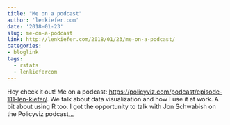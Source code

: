 ```yaml
---
title: "Me on a podcast"
author: 'lenkiefer.com'
date: '2018-01-23'
slug: me-on-a-podcast
link: http://lenkiefer.com/2018/01/23/me-on-a-podcast/
categories:
- bloglink
tags:
  - rstats
  - lenkiefercom
---
```


Hey check it out! Me on a podcast: https://policyviz.com/podcast/episode-111-len-kiefer/. We talk about data visualization and how I use it at work. A bit about using R too. I got the opportunity to talk with Jon Schwabish on the Policyviz podcast[... <i class="fas fa-external-link-alt"></i>](http://lenkiefer.com/2018/01/23/me-on-a-podcast/)

